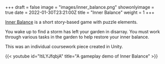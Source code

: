 +++
draft = false
image = "images/inner_balance.png"
showonlyimage = true
date = 2022-01-30T23:21:00Z
title = "Inner Balance"
weight = 1
+++

[Inner Balance](https://vendorofdoom.itch.io/goldsmiths-ipg-assignment-1) is a short story-based game with puzzle elements. 

<!--more-->

You wake up to find a storm has left your garden in disarray. You must work through various tasks in the garden to help restore your inner balance.

This was an individual coursework piece created in Unity.

{{< youtube id="ItiLYJfqbjA" title="A gameplay demo of Inner Balance" >}}